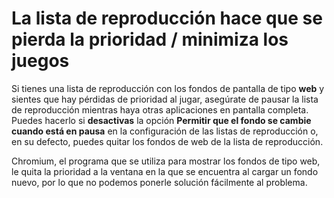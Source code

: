 # La lista de reproducción hace que se pierda la prioridad / minimiza los juegos

Si tienes una lista de reproducción con los fondos de pantalla de tipo **web** y sientes que hay pérdidas de prioridad al jugar, asegúrate de pausar la lista de reproducción mientras haya otras aplicaciones en pantalla completa. Puedes hacerlo si **desactivas** la opción **Permitir que el fondo se cambie cuando está en pausa** en la configuración de las listas de reproducción o, en su defecto, puedes quitar los fondos de web de la lista de reproducción.

Chromium, el programa que se utiliza para mostrar los fondos de tipo web, le quita la prioridad a la ventana en la que se encuentra al cargar un fondo nuevo, por lo que no podemos ponerle solución fácilmente al problema.

